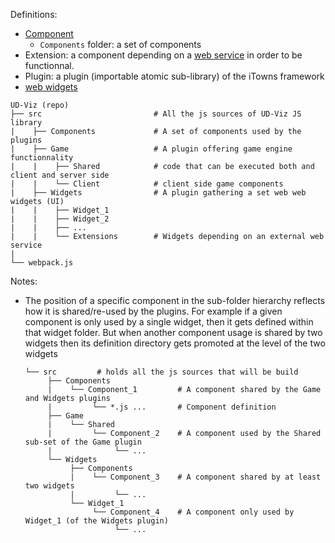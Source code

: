 Definitions:
 - [Component](https://en.wikipedia.org/wiki/Component-based_software_engineering)
   - `Components` folder: a set of components
 - Extension: a component depending on a [web service](https://github.com/VCityTeam/UD-Viz/blob/master/src/Widgets/Extensions/Geocoding/services/GeocodingService.js#L2) in order to be functionnal. 
 - Plugin: a plugin (importable atomic sub-library) of the iTowns framework
 - [web widgets](https://en.wikipedia.org/wiki/Web_widget)


```
UD-Viz (repo)
├── src                         # All the js sources of UD-Viz JS library
|    ├── Components             # A set of components used by the plugins
|    ├── Game                   # A plugin offering game engine functionnality
|    |    ├── Shared            # code that can be executed both and client and server side
|    |    └── Client            # client side game components           
|    ├── Widgets                # A plugin gathering a set web web widgets (UI)  
|    |    ├── Widget_1
|    |    ├── Widget_2
|    |    ├── ...
|    |    └── Extensions        # Widgets depending on an external web service  
|    
└── webpack.js
```

Notes:
 * The position of a specific component in the sub-folder hierarchy reflects
   how it is shared/re-used by the plugins. For example if a given component 
   is only used by a single widget, then it gets defined within that widget 
   folder. But when another component usage is shared by two widgets then 
   its definition directory gets promoted at the level of the two widgets
   ```
   └── src         # holds all the js sources that will be build
        ├── Components 
        |    └── Component_1         # A component shared by the Game and Widgets plugins 
        |         └── *.js ...       # Component definition
        ├── Game
        |    └── Shared      
        |         └── Component_2    # A component used by the Shared sub-set of the Game plugin 
        |              └── ...       
        └── Widgets  
             ├── Components
             |    └── Component_3    # A component shared by at least two widgets 
             |         └── ...      
             └── Widget_1     
                  └── Component_4    # A component only used by Widget_1 (of the Widgets plugin) 
                       └── ...         
   ```
